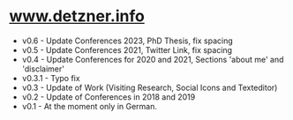 # www.detzner.info

 - v0.6 - Update Conferences 2023, PhD Thesis, fix spacing
 - v0.5 - Update Conferences 2021, Twitter Link, fix spacing
 - v0.4 - Update Conferences for 2020 and 2021, Sections 'about me' and 'disclaimer'
 - v0.3.1 - Typo fix
 - v0.3 - Update of Work (Visiting Research, Social Icons and Texteditor)
 - v0.2 - Update of Conferences in 2018 and 2019
 - v0.1 - At the moment only in German.
